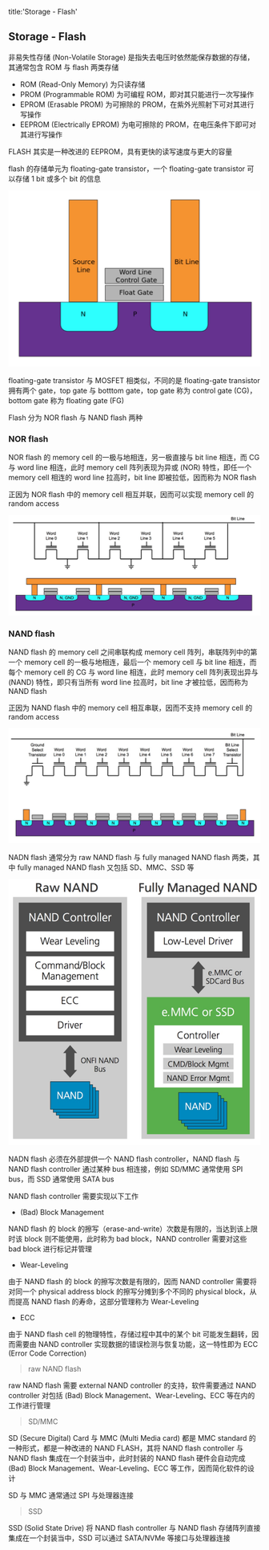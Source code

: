 title:'Storage - Flash'
## Storage - Flash

非易失性存储 (Non-Volatile Storage) 是指失去电压时依然能保存数据的存储，其通常包含 ROM 与 flash 两类存储

- ROM (Read-Only Memory) 为只读存储
- PROM (Programmable ROM) 为可编程 ROM，即对其只能进行一次写操作
- EPROM (Erasable PROM) 为可擦除的 PROM，在紫外光照射下可对其进行写操作
- EEPROM (Electrically EPROM) 为电可擦除的 PROM，在电压条件下即可对其进行写操作


FLASH 其实是一种改进的 EEPROM，具有更快的读写速度与更大的容量

flash 的存储单元为 floating-gate transistor，一个 floating-gate transistor 可以存储 1 bit 或多个 bit 的信息

![floating-gate_transistor-c350](media/16060098312194/14871417576565.jpg)

floating-gate transistor 与 MOSFET 相类似，不同的是 floating-gate transistor 拥有两个 gate，top gate 与 botttom gate，top gate 称为 control gate (CG)，bottom gate 称为 floating gate (FG)


Flash 分为 NOR flash 与 NAND flash 两种


### NOR flash

NOR flash 的 memory cell 的一极与地相连，另一极直接与 bit line 相连，而 CG 与 word line 相连，此时 memory cell 阵列表现为异或 (NOR) 特性，即任一个 memory cell 相连的 word line 拉高时，bit line 即被拉低，因而称为 NOR flash

正因为 NOR flash 中的 memory cell 相互并联，因而可以实现 memory cell 的 random access

![NOR_flash_struct-c600](media/16060098312194/14871420602168.jpg)


### NAND flash

NAND flash 的 memory cell 之间串联构成 memory cell 阵列，串联阵列中的第一个 memory cell 的一极与地相连，最后一个 memory cell 与 bit line 相连，而每个 memory cell 的 CG 与 word line 相连，此时 memory cell 阵列表现出异与 (NAND) 特性，即只有当所有 word line 拉高时，bit line 才被拉低，因而称为 NAND flash

正因为 NAND flash 中的 memory cell 相互串联，因而不支持 memory cell 的 random access

![NAND_flash_struct-c600](media/16060098312194/14871427477191.jpg)



NADN flash 通常分为 raw NAND flash 与 fully managed NAND flash 两类，其中 fully managed NAND flash 又包括 SD、MMC、SSD 等

![nand_flash-c400](media/16060098312194/15130686001920.jpg)


NADN flash 必须在外部提供一个 NAND flash controller，NAND flash 与 NAND flash controller 通过某种 bus 相连接，例如 SD/MMC 通常使用 SPI bus，而 SSD 通常使用 SATA bus

NAND flash controller 需要实现以下工作

- (Bad) Block Management

NAND flash 的 block 的擦写（erase-and-write）次数是有限的，当达到该上限时该 block 则不能使用，此时称为 bad block，NAND controller 需要对这些 bad block 进行标记并管理

- Wear-Leveling

由于 NAND flash 的 block 的擦写次数是有限的，因而 NAND controller 需要将对同一个 physical address block 的擦写分摊到多个不同的 physical block，从而提高 NAND flash 的寿命，这部分管理称为 Wear-Leveling

- ECC

由于 NAND flash cell 的物理特性，存储过程中其中的某个 bit 可能发生翻转，因而需要由 NAND controller 实现数据的错误检测与恢复功能，这一特性即为 ECC (Error Code Correction)


> raw NAND flash

raw NAND flash 需要 external NAND controller 的支持，软件需要通过 NAND controller 对包括 (Bad) Block Management、Wear-Leveling、ECC 等在内的工作进行管理


> SD/MMC

SD (Secure Digital) Card 与 MMC (Multi Media card) 都是 MMC standard 的一种形式，都是一种改进的 NAND FLASH，其将 NAND flash controller 与 NAND flash 集成在一个封装当中，此时封装的 NAND flash 硬件会自动完成 (Bad) Block Management、Wear-Leveling、ECC 等工作，因而简化软件的设计

SD 与 MMC 通常通过 SPI 与处理器连接


> SSD

SSD (Solid State Drive) 将 NAND flash controller 与 NAND flash 存储阵列直接集成在一个封装当中，SSD 可以通过 SATA/NVMe 等接口与处理器连接
